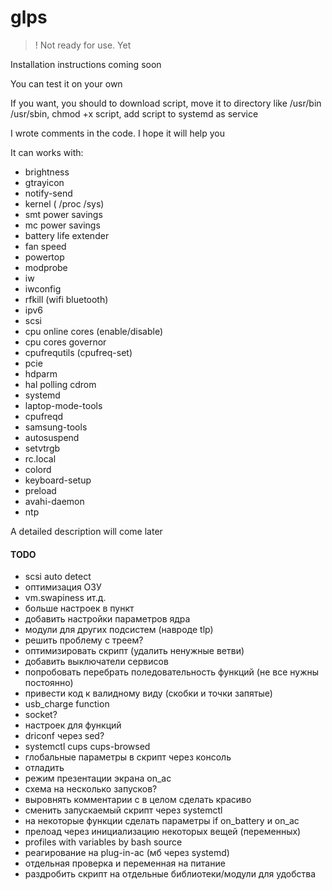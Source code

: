 # glps

> ! Not ready for use. Yet

Installation instructions coming soon

You can test it on your own

If you want, you should to download script, move it to directory like /usr/bin /usr/sbin, chmod +x script, add script to systemd as service

I wrote comments in the code. I hope it will help you

It can works with:

- brightness
- gtrayicon
- notify-send
- kernel ( /proc /sys)
- smt power savings
- mc power savings
- battery life extender
- fan speed
- powertop
- modprobe
- iw
- iwconfig
- rfkill (wifi bluetooth)
- ipv6
- scsi
- cpu online cores (enable/disable)
- cpu cores governor
- cpufrequtils (cpufreq-set)
- pcie
- hdparm
- hal polling cdrom
- systemd
- laptop-mode-tools
- cpufreqd
- samsung-tools
- autosuspend
- setvtrgb
- rc.local
- colord
- keyboard-setup
- preload
- avahi-daemon
- ntp

A detailed description will come later

#### TODO

- scsi auto detect
- оптимизация ОЗУ
- vm.swapiness ит.д.
- больше настроек в пункт
- добавить настройки параметров ядра
- модули для других подсистем (навроде tlp)
- решить проблему с треем?
- оптимизировать скрипт (удалить ненужные ветви)
- добавить выключатели сервисов
- попробовать перебрать поледовательность функций (не все нужны постоянно)
- привести код к валидному виду (скобки и точки запятые)
- usb_charge function
- socket?
- настроек для функций
- driconf через sed?
- systemctl cups cups-browsed
- глобальные параметры в скрипт через консоль
- отладить
- режим презентации экрана on_ac
- схема на несколько запусков?
- выровнять комментарии с в целом сделать красиво
- сменить запускаемый скрипт через systemctl
- на некоторые функции сделать параметры if on_battery и on_ac
- прелоад через инициализацию некоторых вещей (переменных)
- profiles with variables by bash source
- реагирование на plug-in-ac (мб через systemd)
- отдельная проверка и переменная на питание
- раздробить скрипт на отдельные библиотеки/модули для удобства

